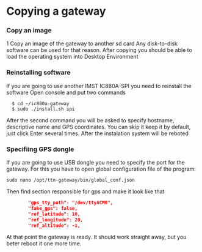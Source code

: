 # Copying a gateway

### Copy an image
1 Copy an image of the gateway to another sd card
Any disk-to-disk software can be used for that reason. After copying you should be able to load the operating system into Desktop Environment

### Reinstalling software
If you are going to use another IMST IC880A-SPI you need to reinstall the software
Open console and put two commands

```console
  $ cd ~/ic880a-gateway
  $ sudo ./install.sh spi
```  
After the second command you will be asked to specify hostname, descriptive name and GPS coordinates. You can skip it keep it by default, just click Enter several times. After the instalation system will be reboted

### Specifiing GPS dongle

If you are going to use USB dongle you need to specify the port for the gateway. For this you have to open global configuration file of the program:

```console
sudo nano /opt/ttn-gateway/bin/global_conf.json
```
Then find section responsible for gps and make it look like that

```json
        "gps_tty_path": "/dev/ttyACM0",
        "fake_gps": false,
        "ref_latitude": 10,
        "ref_longitude": 20,
        "ref_altitude": -1,
```

At that point the gateway is ready. It should work straight away, but you beter reboot it one more time.